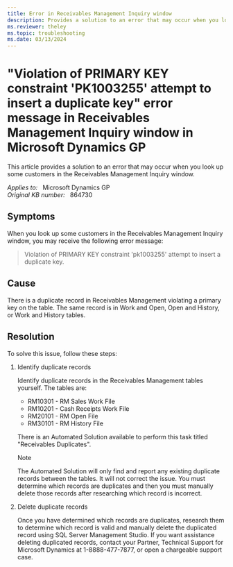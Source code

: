 ```yaml
---
title: Error in Receivables Management Inquiry window
description: Provides a solution to an error that may occur when you look up some customers in the Receivables Management Inquiry window.
ms.reviewer: theley
ms.topic: troubleshooting
ms.date: 03/13/2024
---
```

# "Violation of PRIMARY KEY constraint 'PK1003255' attempt to insert a duplicate key" error message in Receivables Management Inquiry window in Microsoft Dynamics GP

This article provides a solution to an error that may occur when you look up some customers in the Receivables Management Inquiry window.

_Applies to:_ &nbsp; Microsoft Dynamics GP  
_Original KB number:_ &nbsp; 864730

## Symptoms

When you look up some customers in the Receivables Management Inquiry window, you may receive the following error message:

> Violation of PRIMARY KEY constraint 'pk1003255' attempt to insert a duplicate key.

## Cause

There is a duplicate record in Receivables Management violating a primary key on the table. The same record is in Work and Open, Open and History, or Work and History tables.

## Resolution

To solve this issue, follow these steps:

1. Identify duplicate records

    Identify duplicate records in the Receivables Management tables yourself. The tables are:

    - RM10301 - RM Sales Work File
    - RM10201 - Cash Receipts Work File
    - RM20101 - RM Open File
    - RM30101 - RM History File

    There is an Automated Solution available to perform this task titled "Receivables Duplicates".

    > [!NOTE]
    > The Automated Solution will only find and report any existing duplicate records between the tables. It will not correct the issue. You must determine which records are duplicates and then you must manually delete those records after researching which record is incorrect.

2. Delete duplicate records

    Once you have determined which records are duplicates, research them to determine which record is valid and manually delete the duplicated record using SQL Server Management Studio. If you want assistance deleting duplicated records, contact your Partner, Technical Support for Microsoft Dynamics at 1-8888-477-7877, or open a chargeable support case.
